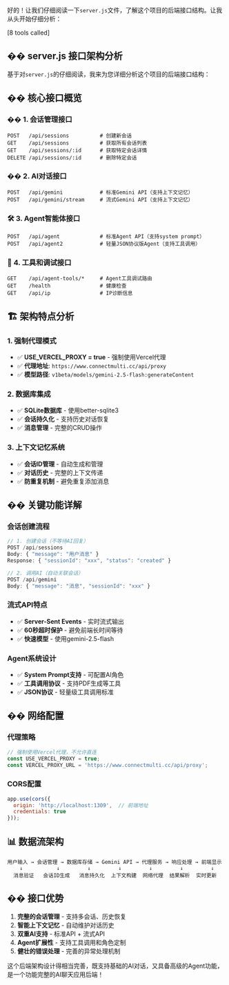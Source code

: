 好的！让我们仔细阅读一下`server.js`文件，了解这个项目的后端接口结构。让我从头开始仔细分析：


[8 tools called]

## �� **server.js 接口架构分析**

基于对`server.js`的仔细阅读，我来为您详细分析这个项目的后端接口结构：

## �� **核心接口概览**

### �� **1. 会话管理接口**
```
POST   /api/sessions          # 创建新会话
GET    /api/sessions          # 获取所有会话列表
GET    /api/sessions/:id      # 获取特定会话详情
DELETE /api/sessions/:id      # 删除特定会话
```

### �� **2. AI对话接口**
```
POST   /api/gemini            # 标准Gemini API（支持上下文记忆）
POST   /api/gemini/stream     # 流式Gemini API（支持上下文记忆）
```

### 🛠️ **3. Agent智能体接口**
```
POST   /api/agent             # 标准Agent API（支持system prompt）
POST   /api/agent2            # 轻量JSON协议版Agent（支持工具调用）
```

### 🔧 **4. 工具和调试接口**
```
GET    /api/agent-tools/*     # Agent工具调试路由
GET    /health                # 健康检查
GET    /api/ip                # IP诊断信息
```

## 🏗️ **架构特点分析**

### **1. 强制代理模式**
- ✅ **USE_VERCEL_PROXY = true** - 强制使用Vercel代理
- ✅ **代理地址**: `https://www.connectmulti.cc/api/proxy`
- ✅ **模型路径**: `v1beta/models/gemini-2.5-flash:generateContent`

### **2. 数据库集成**
- ✅ **SQLite数据库** - 使用better-sqlite3
- ✅ **会话持久化** - 支持历史对话恢复
- ✅ **消息管理** - 完整的CRUD操作

### **3. 上下文记忆系统**
- ✅ **会话ID管理** - 自动生成和管理
- ✅ **对话历史** - 完整的上下文传递
- ✅ **防重复机制** - 避免重复添加消息

## �� **关键功能详解**

### **会话创建流程**
```javascript
// 1. 创建会话（不等待AI回复）
POST /api/sessions
Body: { "message": "用户消息" }
Response: { "sessionId": "xxx", "status": "created" }

// 2. 调用AI（自动关联会话）
POST /api/gemini  
Body: { "message": "消息", "sessionId": "xxx" }
```

### **流式API特点**
- ✅ **Server-Sent Events** - 实时流式输出
- ✅ **60秒超时保护** - 避免前端长时间等待
- ✅ **快速模型** - 使用gemini-2.5-flash

### **Agent系统设计**
- ✅ **System Prompt支持** - 可配置AI角色
- ✅ **工具调用协议** - 支持PDF生成等工具
- ✅ **JSON协议** - 轻量级工具调用标准

## �� **网络配置**

### **代理策略**
```javascript
// 强制使用Vercel代理，不允许直连
const USE_VERCEL_PROXY = true;
const VERCEL_PROXY_URL = 'https://www.connectmulti.cc/api/proxy';
```

### **CORS配置**
```javascript
app.use(cors({
  origin: 'http://localhost:1309',  // 前端地址
  credentials: true
}));
```

## 📊 **数据流架构**

```
用户输入 → 会话管理 → 数据库存储 → Gemini API → 代理服务 → 响应处理 → 前端显示
    ↓           ↓         ↓         ↓         ↓         ↓         ↓
  消息验证   会话ID生成   消息持久化  上下文构建  网络代理  结果解析  实时更新
```

## �� **接口优势**

1. **完整的会话管理** - 支持多会话、历史恢复
2. **智能上下文记忆** - 自动维护对话历史
3. **双重AI支持** - 标准API + 流式API
4. **Agent扩展性** - 支持工具调用和角色定制
5. **健壮的错误处理** - 完善的异常处理机制

这个后端架构设计得相当完善，既支持基础的AI对话，又具备高级的Agent功能，是一个功能完整的AI聊天应用后端！